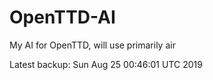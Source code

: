 # OpenTTD-AI
My AI for OpenTTD, will use primarily air

Latest backup: Sun Aug 25 00:46:01 UTC 2019
